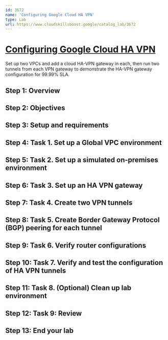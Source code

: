 ```yaml
---
id: 3672
name: 'Configuring Google Cloud HA VPN'
type: Lab
url: https://www.cloudskillsboost.google/catalog_lab/3672
---
```


# [Configuring Google Cloud HA VPN](https://www.cloudskillsboost.google/catalog_lab/3672)

Set up two VPCs and add a cloud HA-VPN gateway in each, then run two tunnels from each VPN gateway to demonstrate the HA-VPN gateway configuration for 99.99% SLA.

## Step 1: Overview

## Step 2: Objectives

## Step 3: Setup and requirements

## Step 4: Task 1. Set up a Global VPC environment

## Step 5: Task 2. Set up a simulated on-premises environment

## Step 6: Task 3. Set up an HA VPN gateway

## Step 7: Task 4. Create two VPN tunnels

## Step 8: Task 5. Create Border Gateway Protocol (BGP) peering for each tunnel

## Step 9: Task 6. Verify router configurations

## Step 10: Task 7. Verify and test the configuration of HA VPN tunnels

## Step 11: Task 8. (Optional) Clean up lab environment

## Step 12: Task 9: Review

## Step 13: End your lab
